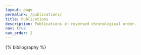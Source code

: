 ```yaml
---
layout: page
permalink: /publications/
title: Publications
description: Publications in reversed chronological order. 
nav: true
nav_order: 2
---
```


<!-- _pages/publications.md -->

<div class="publications">

{% bibliography %}

</div>